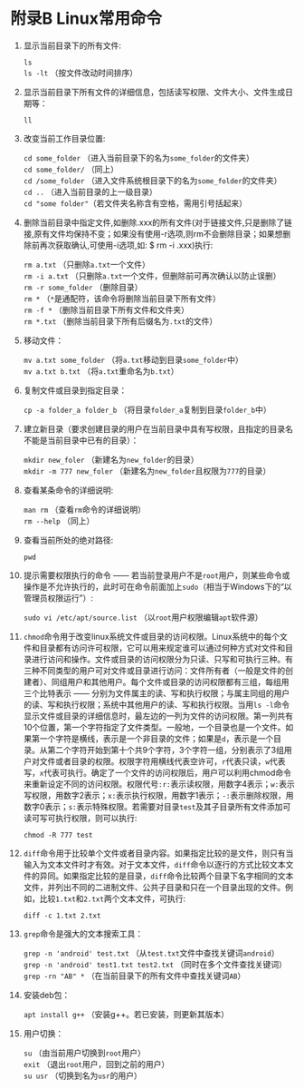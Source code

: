 # 附录B Linux常用命令

1. 显示当前目录下的所有文件:

    `ls`  
    `ls -lt` （按文件改动时间排序）

2. 显示当前目录下所有文件的详细信息，包括读写权限、文件大小、文件生成日期等：

    `ll`

3. 改变当前工作目录位置:

    `cd some_folder`  （进入当前目录下的名为`some_folder`的文件夹）  
    `cd some_folder/` （同上）  
    `cd /some_folder` （进入文件系统根目录下的名为`some_folder`的文件夹）  
    `cd ..`           （进入当前目录的上一级目录）  
    `cd "some folder"`（若文件夹名称含有空格，需用引号括起来）

4. 删除当前目录中指定文件,如删除.xxx的所有文件(对于链接文件,只是删除了链接,原有文件均保持不变；如果没有使用-r选项,则rm不会删除目录；如果想删除前再次获取确认,可使用-i选项,如: $ rm -i .xxx)执行:

    `rm a.txt`    （只删除`a.txt`一个文件）  
    `rm -i a.txt` （只删除`a.txt`一个文件，但删除前可再次确认以防止误删）  
    `rm -r some_folder` （删除目录）  
    `rm *`        （`*`是通配符，该命令将删除当前目录下所有文件）  
    `rm -f *`     （删除当前目录下所有文件和文件夹）  
    `rm *.txt`    （删除当前目录下所有后缀名为`.txt`的文件）

6. 移动文件：

    `mv a.txt some_folder` （将`a.txt`移动到目录`some_folder`中）  
    `mv a.txt b.txt`       （将`a.txt`重命名为`b.txt`）

7. 复制文件或目录到指定目录：

    `cp -a folder_a folder_b` （将目录`folder_a`复制到目录`folder_b`中）

8. 建立新目录（要求创建目录的用户在当前目录中具有写权限，且指定的目录名不能是当前目录中已有的目录）：

    `mkdir new_foler`        （新建名为`new_folder`的目录）  
    `mkdir -m 777 new_foler` （新建名为`new_folder`且权限为`777`的目录）

9.  查看某条命令的详细说明:

    `man rm`    （查看`rm`命令的详细说明）  
    `rm --help` （同上）

10. 查看当前所处的绝对路径:

    `pwd`

11. 提示需要权限执行的命令 —— 若当前登录用户不是`root`用户，则某些命令或操作是不允许执行的，此时可在命令前面加上`sudo`（相当于Windows下的“以管理员权限运行”）:

    `sudo vi /etc/apt/source.list` （以`root`用户权限编辑`apt`软件源）

12. `chmod`命令用于改变linux系统文件或目录的访问权限。Linux系统中的每个文件和目录都有访问许可权限，它可以用来规定谁可以通过何种方式对文件和目录进行访问和操作。文件或目录的访问权限分为只读、只写和可执行三种。有三种不同类型的用户可对文件或目录进行访问：文件所有者（一般是文件的创建者）、同组用户和其他用户。每个文件或目录的访问权限都有三组，每组用三个比特表示 —— 分别为文件属主的读、写和执行权限；与属主同组的用户的读、写和执行权限；系统中其他用户的读、写和执行权限。当用`ls -l`命令显示文件或目录的详细信息时，最左边的一列为文件的访问权限。第一列共有10个位置，第一个字符指定了文件类型。一般地，一个目录也是一个文件。如果第一个字符是横线，表示是一个非目录的文件；如果是`d`，表示是一个目录。从第二个字符开始到第十个共9个字符，3个字符一组，分别表示了3组用户对文件或者目录的权限。权限字符用横线代表空许可，`r`代表只读，`w`代表写，`x`代表可执行。确定了一个文件的访问权限后，用户可以利用chmod命令来重新设定不同的访问权限。权限代号`:r:`表示读权限，用数字4表示；`w:`表示写权限，用数字2表示；`x:`表示执行权限，用数字1表示；`-:`表示删除权限，用数字0表示；`s:`表示特殊权限。若需要对目录`test`及其子目录所有文件添加可读可写可执行权限，则可以执行:

    `chmod -R 777 test`

13. `diff`命令用于比较单个文件或者目录内容。如果指定比较的是文件，则只有当输入为文本文件时才有效。对于文本文件，`diff`命令以逐行的方式比较文本文件的异同。如果指定比较的是目录，`diff`命令比较两个目录下名字相同的文本文件，并列出不同的二进制文件、公共子目录和只在一个目录出现的文件。例如，比较`1.txt`和`2.txt`两个文本文件，可执行:

    `diff -c 1.txt 2.txt`

14. `grep`命令是强大的文本搜索工具：

    `grep -n 'android' test.txt` （从`test.txt`文件中查找关键词`android`）  
    `grep -n 'android' test1.txt test2.txt` （同时在多个文件查找关键词）  
    `grep -rn "AB" *` （在当前目录下的所有文件中查找关键词`AB`）

15. 安装deb包：

    `apt install g++` （安装g++。若已安装，则更新其版本）

16. 用户切换：
    
    `su` （由当前用户切换到`root`用户）  
    `exit` （退出`root`用户，回到之前的用户）  
    `su usr` （切换到名为`usr`的用户）
